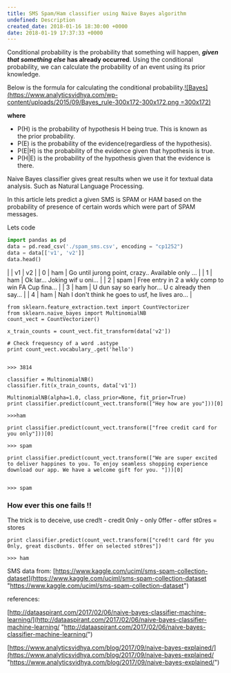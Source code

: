 ```yaml
---
title: SMS Spam/Ham classifier using Naive Bayes algorithm
undefined: Description
created_date: 2018-01-16 18:30:00 +0000
date: 2018-01-19 17:37:33 +0000
---
```

Conditional probability is the probability that something will happen, **_given that something else_ has already occurred**. Using the conditional probability, we can calculate the probability of an event using its prior knowledge.

Below is the formula for calculating the conditional probability.[![Bayes](https://www.analyticsvidhya.com/wp-content/uploads/2015/09/Bayes_rule-300x172-300x172.png =300x172)](https://www.analyticsvidhya.com/wp-content/uploads/2015/09/Bayes_rule-300x172.png)

**where**

* P(H) is the probability of hypothesis H being true. This is known as the prior probability.
* P(E) is the probability of the evidence(regardless of the hypothesis).
* P(E|H) is the probability of the evidence given that hypothesis is true.
* P(H|E) is the probability of the hypothesis given that the evidence is there.

Naive Bayes classifier gives great results when we use it for textual data analysis. Such as Natural Language Processing.

In this article lets predict a given SMS is SPAM or HAM based on the probability of presence of certain words which were part of SPAM messages.

Lets code

```python
import pandas as pd    
data = pd.read_csv('./spam_sms.csv', encoding = "cp1252")
data = data[['v1', 'v2']]
data.head()
```

|  | v1 | v2 |
| 0 | ham | Go until jurong point, crazy.. Available only ... |
| 1 | ham | Ok lar... Joking wif u oni... |
| 2 | spam | Free entry in 2 a wkly comp to win FA Cup fina... |
| 3 | ham | U dun say so early hor... U c already then say... |
| 4 | ham | Nah I don't think he goes to usf, he lives aro... |

    from sklearn.feature_extraction.text import CountVectorizer
    from sklearn.naive_bayes import MultinomialNB
    count_vect = CountVectorizer()
    
    x_train_counts = count_vect.fit_transform(data['v2'])
    
    # Check frequesncy of a word .astype
    print count_vect.vocabulary_.get('hello')
    
    
    >>> 3814
    
    classifier = MultinomialNB()
    classifier.fit(x_train_counts, data['v1'])
    
    MultinomialNB(alpha=1.0, class_prior=None, fit_prior=True)
    print classifier.predict(count_vect.transform(["Hey how are you"]))[0]
    
    >>>ham
    
    print classifier.predict(count_vect.transform(["free credit card for you only"]))[0]
    
    >>> spam
    
    print classifier.predict(count_vect.transform(["We are super excited to deliver happines to you. To enjoy seamless shopping experience download our app. We have a welcome gift for you. "]))[0]
    
    
    >>> spam

### How ever this one fails !!

The trick is to deceive, use cred!t - credit 0nly - only 0ffer - offer st0res = stores

    print classifier.predict(count_vect.transform(["cred!t card f0r you 0nly, great disc0unts. 0ffer on selected st0res"])
    
    >>> ham

SMS data from: [https://www.kaggle.com/uciml/sms-spam-collection-dataset](https://www.kaggle.com/uciml/sms-spam-collection-dataset "https://www.kaggle.com/uciml/sms-spam-collection-dataset")

references:

[http://dataaspirant.com/2017/02/06/naive-bayes-classifier-machine-learning/](http://dataaspirant.com/2017/02/06/naive-bayes-classifier-machine-learning/ "http://dataaspirant.com/2017/02/06/naive-bayes-classifier-machine-learning/")

[https://www.analyticsvidhya.com/blog/2017/09/naive-bayes-explained/](https://www.analyticsvidhya.com/blog/2017/09/naive-bayes-explained/ "https://www.analyticsvidhya.com/blog/2017/09/naive-bayes-explained/")